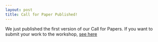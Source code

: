 ```yaml
---
layout: post
title: Call for Paper Published!
---
```


We just published the first version of our Call for Papers. If you want to submit your work to the workshop, [see here](/cfp) 
